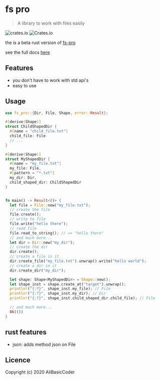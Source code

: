 # fs pro

> A library to work with files easily

![crates.io](https://img.shields.io/crates/v/fs_pro.svg)
![Crates.io](https://img.shields.io/crates/d/fs_pro)

the is a beta rust version of [fs-pro](https://github.com/AliBasicCoder/fs-pro)

see the full docs [here](https://docs.rs/fs_pro)

## Features

- you don't have to work with std api's
- easy to use

## Usage

```rust
use fs_pro::{Dir, File, Shape, error::Result};

#[derive(Shape)]
struct ChildShapedDir {
  #[name = "child_file.txt"]
  child_file: File
  // ...
}

#[derive(Shape)]
struct MyShapedDir {
  #[name = "my_file.txt"]
  my_file: File,
  #[pattern = "*.txt"]
  my_dir: Dir,
  child_shaped_dir: ChildShapedDir
}


fn main() -> Result<()> {
  let file = File::new("my_file.txt");
  // create the file
  file.create();
  // write to file
  file.write("hello there");
  // read file
  file.read_to_string(); // => "hello there"
  // and much more...
  let dir = Dir::new("my_dir");
  // create the dir
  dir.create();
  // create a file in it
  dir.create_file("my_file.txt").unwrap().write("hello world");
  // create a dir in it
  dir.create_dir("my_dir");

  let shape: Shape<MyShapedDir> = Shape::new();
  let shape_inst = shape.create_at("target").unwrap();
  println!("{:?}", shape_inst.my_file); // File
  println!("{:?}", shape_inst.my_dir); // Dir
  println!("{:?}", shape_inst.child_shaped_dir.child_file); // File

  // and much more...
  Ok(())
}
```

## rust features

- json: adds method json on File

## Licence

Copyright (c) 2020 AliBasicCoder
